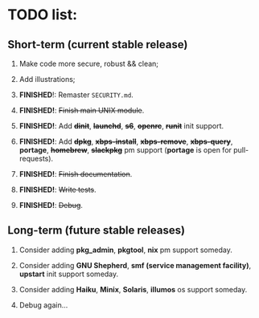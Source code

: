 # TODO list:

## Short-term (current stable release)

1) Make code more secure, robust && clean;

2) Add illustrations;

3) **FINISHED**!: Remaster `SECURITY.md`.

4) **FINISHED!**: ~~Finish main UNIX module~~.

5) **FINISHED!**: Add ~~**dinit**~~, ~~**launchd**~~, ~~**s6**~~, ~~**openrc**~~, ~~**runit**~~ init support.

6) **FINISHED!**: Add ~~**dpkg**~~, ~~**xbps-install**~~, ~~**xbps-remove**~~, ~~**xbps-query**~~, **portage**, ~~**homebrew**~~, ~~**slackpkg**~~ pm support (**portage** is open for pull-requests).

7) **FINISHED!**: ~~Finish documentation~~.

8) **FINISHED!**: ~~Write tests~~.

9) **FINISHED!**: ~~Debug~~.

## Long-term (future stable releases)

1) Consider adding **pkg_admin**, **pkgtool**, **nix** pm support someday.

2) Consider adding **GNU Shepherd**, **smf (service management facility)**, **upstart** init support someday.

3) Consider adding **Haiku**, **Minix**, **Solaris**, **illumos** os support someday.

4) Debug again...
